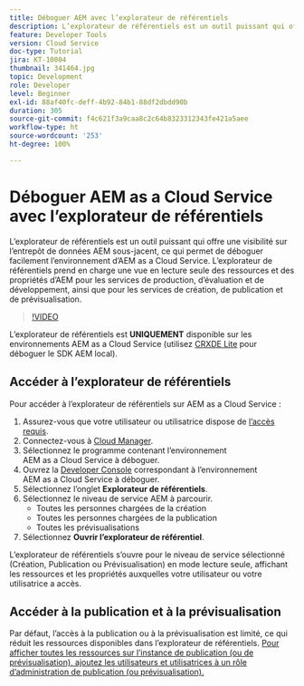 ```yaml
---
title: Déboguer AEM avec l’explorateur de référentiels
description: L’explorateur de référentiels est un outil puissant qui offre une visibilité sur l’entrepôt de données AEM sous-jacent, ce qui permet de déboguer facilement l’environnement d’AEM as a Cloud Service.
feature: Developer Tools
version: Cloud Service
doc-type: Tutorial
jira: KT-10004
thumbnail: 341464.jpg
topic: Development
role: Developer
level: Beginner
exl-id: 88af40fc-deff-4b92-84b1-88df2dbdd90b
duration: 305
source-git-commit: f4c621f3a9caa8c2c64b8323312343fe421a5aee
workflow-type: ht
source-wordcount: '253'
ht-degree: 100%

---
```


# Déboguer AEM as a Cloud Service avec l’explorateur de référentiels

L’explorateur de référentiels est un outil puissant qui offre une visibilité sur l’entrepôt de données AEM sous-jacent, ce qui permet de déboguer facilement l’environnement d’AEM as a Cloud Service. L’explorateur de référentiels prend en charge une vue en lecture seule des ressources et des propriétés d’AEM pour les services de production, d’évaluation et de développement, ainsi que pour les services de création, de publication et de prévisualisation.

>[!VIDEO](https://video.tv.adobe.com/v/341464?quality=12&learn=on)

L’explorateur de référentiels est __UNIQUEMENT__ disponible sur les environnements AEM as a Cloud Service (utilisez [CRXDE Lite](../aem-sdk-local-quickstart/other-tools.md#crxde-lite) pour déboguer le SDK AEM local).

## Accéder à l’explorateur de référentiels

Pour accéder à l’explorateur de référentiels sur AEM as a Cloud Service :

1. Assurez-vous que votre utilisateur ou utilisatrice dispose de [l’accès requis](https://experienceleague.adobe.com/docs/experience-manager-cloud-service/content/implementing/developer-tools/repository-browser.html?lang=fr#access-prerequisites).
1. Connectez-vous à [Cloud Manager](https://my.cloudmanager.adobe.com).
1. Sélectionnez le programme contenant l’environnement AEM as a Cloud Service à déboguer.
1. Ouvrez la [Developer Console](./developer-console.md) correspondant à l’environnement AEM as a Cloud Service à déboguer.
1. Sélectionnez l’onglet __Explorateur de référentiels__.
1. Sélectionnez le niveau de service AEM à parcourir.
   + Toutes les personnes chargées de la création
   + Toutes les personnes chargées de la publication
   + Toutes les prévisualisations
1. Sélectionnez __Ouvrir l’explorateur de référentiel__.

L’explorateur de référentiels s’ouvre pour le niveau de service sélectionné (Création, Publication ou Prévisualisation) en mode lecture seule, affichant les ressources et les propriétés auxquelles votre utilisateur ou votre utilisatrice a accès.

## Accéder à la publication et à la prévisualisation

Par défaut, l’accès à la publication ou à la prévisualisation est limité, ce qui réduit les ressources disponibles dans l’explorateur de référentiels. [Pour afficher toutes les ressources sur l’instance de publication (ou de prévisualisation), ajoutez les utilisateurs et utilisatrices à un rôle d’administration de publication (ou prévisualisation).](https://experienceleague.adobe.com/docs/experience-manager-cloud-service/content/implementing/developer-tools/repository-browser.html?lang=fr#navigate-the-hierarchy)
